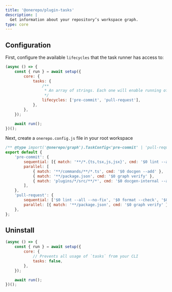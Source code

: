 ```yaml
---
title: '@onerepo/plugin-tasks'
description: |
  Get information about your repository’s workspace graph.
type: core
---
```


## Configuration

First, configure the available `lifecycles` that the task runner has access to:

```js
(async () => {
	const { run } = await setup({
		core: {
			tasks: {
				/**
				 * An array of strings. Each one will enable running of tasks across affected workspaces for that particular lifecycle
				 */
				lifecycles: ['pre-commit', 'pull-request'],
			},
		},
	});

	await run();
})();
```

Next, create a `onerepo.config.js` file in your root workspace

```js
/** @type import('@onerepo/graph').TaskConfig<'pre-commit' | 'pull-request'> */
export default {
	'pre-commit': {
		sequential: [{ match: '**/*.{ts,tsx,js,jsx}', cmd: '$0 lint --add' }, '$0 format --add', '$0 tsc'],
		parallel: [
			{ match: '**/commands/**/*.ts', cmd: '$0 docgen --add' },
			{ match: '**/package.json', cmd: '$0 graph verify' },
			{ match: 'plugins/*/src/**/*', cmd: '$0 docgen-internal --add' },
		],
	},
	'pull-request': {
		sequential: ['$0 lint --all --no-fix', '$0 format --check', '$0 test', '$0 tsc', '$0 build'],
		parallel: [{ match: '**/package.json', cmd: '$0 graph verify' }],
	},
};
```

## Uninstall

```js
(async () => {
	const { run } = await setup({
		core: {
			// Prevents all usage of `tasks` from your CLI
			tasks: false,
		},
	});

	await run();
})();
```
